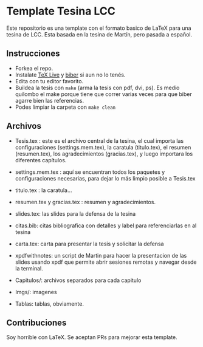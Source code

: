 # Template Tesina LCC

Este repositorio es una template con el formato basico de LaTeX para una tesina de LCC. Esta basada en la tesina de Martín, pero pasada a español.

## Instrucciones

- Forkea el repo.
- Instalate [TeX Live](http://tug.org/texlive/) y [biber](http://biblatex-biber.sourceforge.net/) si aun no lo tenés.
- Edita con tu editor favorito.
- Buildea la tesis con `make` (arma la tesis con pdf, dvi, ps). Es medio quilombo el make porque tiene que correr varias veces para que biber agarre bien las referencias.
- Podes limpiar la carpeta con `make clean`

## Archivos

- Tesis.tex : este es el archivo central de la tesina, el cual importa las configuraciones (settings.mem.tex), la caratula (titulo.tex), el resumen (resumen.tex), los agradecimientos (gracias.tex),
y luego importara los diferentes capítulos.

- settings.mem.tex : aquí se encuentran todos los paquetes y configuraciones necesarias, para dejar lo más limpio posible a Tesis.tex

- titulo.tex : la caratula...

- resumen.tex y gracias.tex : resumen y agradecimientos.

- slides.tex: las slides para la defensa de la tesina

- citas.bib: citas bibliografica con detalles y label para referenciarlas en al tesina

- carta.tex: carta para presentar la tesis y solicitar la defensa

- xpdfwithnotes: un script de Martin para hacer la presentacion de las slides usando xpdf que permite abrir sesiones remotas y navegar desde la terminal.

- Capitulos/: archivos separados para cada capitulo

- Imgs/: imagenes

- Tablas: tablas, obviamente.

## Contribuciones

Soy horrible con LaTeX. Se aceptan PRs para mejorar esta template.
